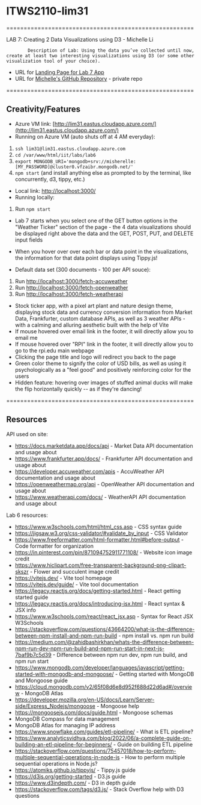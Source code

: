 # ITWS2110-lim31

======================================================

LAB 7: Creating 2 Data Visualizations using D3  - Michelle Li

            Description of Lab: Using the data you’ve collected until now, create at least two interesting visualizations using D3 (or some other visualization tool of your choice).

- URL for [Landing Page for Lab 7 App](http://lim31.eastus.cloudapp.azure.com/)
- URL for [Michelle's GitHub Repository](https://github.com/RPI-ITWS/itws4500-lim31) - private repo

======================================================

## Creativity/Features

- Azure VM link: [http://lim31.eastus.cloudapp.azure.com/](http://lim31.eastus.cloudapp.azure.com/)
- Running on Azure VM (auto shuts off at 4 AM everyday):
1. `ssh lim31@lim31.eastus.cloudapp.azure.com`
2. `cd /var/www/html/iit/labs/lab6`
3. `export MONGODB_URI='mongodb+srv://misherelle:[MY_PASSWORD]@cluster0.vfzaibr.mongodb.net/'`
4. `npm start` (and install anything else as prompted to by the terminal, like concurrently, d3, tippy, etc.)

- Local link: [http://localhost:3000/](http://localhost:3000/)
- Running locally:
1. Run `npm start`

- Lab 7 starts when you select one of the GET button options in the "Weather Ticker" section of the page - the 4 data visualizations should be displayed right above the data and the GET, POST, PUT, and DELETE input fields
- When you hover over over each bar or data point in the visualizations, the information for that data point displays using Tippy.js!

- Default data set (300 documents - 100 per API souce):
1. Run [http://localhost:3000/fetch-accuweather](http://localhost:3000/fetch-accuweather)
2. Run [http://localhost:3000/fetch-openweather](http://localhost:3000/fetch-openweather)
3. Run [http://localhost:3000/fetch-weatherapi](http://localhost:3000/fetch-weatherapi)

- Stock ticker app, with a pixel art plant and nature design theme, displaying stock data and currency conversion information from Market Data, Frankfurter, custom database APIs, as well as 3 weather APIs - with a calming and alluring aesthetic built with the help of Vite
- If mouse hovered over email link in the footer, it will directly allow you to email me
- If mouse hovered over "RPI" link in the footer, it will directly allow you to go to the rpi.edu main webpage
- Clicking the page title and logo will redirect you back to the page
- Green color theme to signify the color of USD bills, as well as using it psychologically as a "feel good" and positively reinforcing color for the users
- Hidden feature: hovering over images of stuffed animal ducks will make the flip horizontally quickly -- as if they're dancing!

======================================================

## Resources

API used on site:
- https://docs.marketdata.app/docs/api - Market Data API documentation and usage about
- https://www.frankfurter.app/docs/ - Frankfurter API documentation and usage about
- https://developer.accuweather.com/apis - AccuWeather API documentation and usage about
- https://openweathermap.org/api - OpenWeather API documentation and usage about
- https://www.weatherapi.com/docs/ - WeatherAPI API documentation and usage about

Lab 6 resources:
- https://www.w3schools.com/html/html_css.asp - CSS syntax guide
- https://jigsaw.w3.org/css-validator/#validate_by_input - CSS Validator
- https://www.freeformatter.com/html-formatter.html#before-output - Code formatter for organization
- https://in.pinterest.com/pin/871094752911771108/ - Website icon image credit
- https://www.hiclipart.com/free-transparent-background-png-clipart-skszr - Flower and succulent image credit
- https://vitejs.dev/ - Vite tool homepage
- https://vitejs.dev/guide/ - Vite tool documentation
- https://legacy.reactjs.org/docs/getting-started.html - React getting started guide
- https://legacy.reactjs.org/docs/introducing-jsx.html - React syntax & JSX info
- https://www.w3schools.com/react/react_jsx.asp - Syntax for React JSX W3Schools
- https://stackoverflow.com/questions/43664200/what-is-the-difference-between-npm-install-and-npm-run-build - npm install vs. npm run build
- https://medium.com/@zahidbashirkhan/whats-the-difference-between-npm-run-dev-npm-run-build-and-npm-run-start-in-next-js-7baf9b7c5d39 - Difference between npm run dev, npm run build, and npm run start
- https://www.mongodb.com/developer/languages/javascript/getting-started-with-mongodb-and-mongoose/ - Getting started with MongoDB and Mongoose guide
- https://cloud.mongodb.com/v2/65f08d6e8d952f688d22d6ad#/overview - MongoDB Atlas
- https://developer.mozilla.org/en-US/docs/Learn/Server-side/Express_Nodejs/mongoose - Mongoose help
- https://mongoosejs.com/docs/guide.html - Mongoose schemas
- MongoDB Compass for data management
- MongoDB Atlas for managing IP address
- https://www.snowflake.com/guides/etl-pipeline/ - What is ETL pipeline?
- https://www.analyticsvidhya.com/blog/2022/06/a-complete-guide-on-building-an-etl-pipeline-for-beginners/ - Guide on building ETL pipeline
- https://stackoverflow.com/questions/75457018/how-to-perform-multiple-sequential-operations-in-node-js - How to perform multiple sequential operations in Node.js?
- https://atomiks.github.io/tippyjs/ - Tippy.js guide
- https://d3js.org/getting-started - D3.js guide
- https://www.d3indepth.com/ - D3 in depth guide
- https://stackoverflow.com/tags/d3.js/ - Stack Overflow help with D3 questions